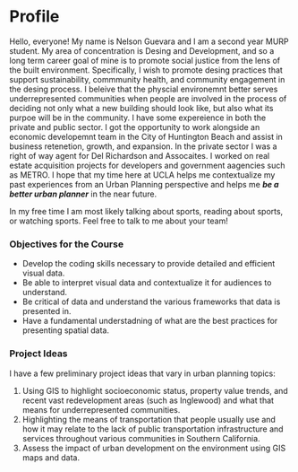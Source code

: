 # Profile

Hello, everyone! My name is Nelson Guevara and I am a second year MURP student. My area of concentration is Desing and Development, and so a long term career goal of mine is to promote social justice from the lens of the built environment. Specifically, I wish to promote desing practices that support sustainability, commmunity health, and community engagement in the desing process. I beleive that the physcial environemnt better serves underrepresented communities when people are involved in the process of deciding not only what a new building should look like, but also what its purpoe will be in the community. I have some expereience in both the private and public sector. I got the opportunity to work alongside an economic developemnt team in the City of Huntington Beach and assist in business retenetion, growth, and expansion. In the private sector I was a right of way agent for Del Richardson and Assocaites. I worked on real estate acquisition projects for developers and government aagencies such as METRO. I hope that my time here at UCLA helps me contextualize my past experiences from an Urban Planning perspective and helps me **_be a better urban planner_** in the near future.

In my free time I am most likely talking about sports, reading about sports, or watching sports. Feel free to talk to me about your team! 

### Objectives for the Course

- Develop the coding skills necessary to provide detailed and efficient visual data.
- Be able to interpret visual data and contextualize it for audiences to understand.
- Be critical of data and understand the various frameworks that data is presented in.
- Have a fundamental understadning of what are the best practices for presenting spatial data.

### Project Ideas

I have a few preliminary project ideas that vary in urban planning topics:

1. Using GIS to highlight socioeconomic status, property value trends, and recent vast redevelopment areas (such as Inglewood) and what that means for underrepresented communities.
2. Highlighting the means of transportation that people usually use and how it may relate to the lack of public transportation infrastructure and services throughout various communities in Southern California.
3. Assess the impact of urban development on the environment using GIS maps and data.
